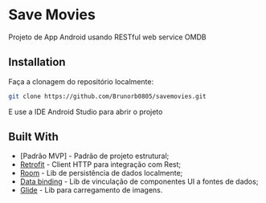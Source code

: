 # Save Movies
Projeto de App Android usando RESTful web service OMDB


## Installation

Faça a clonagem do repositório localmente: 

```sh
git clone https://github.com/Brunorb0805/savemovies.git
```
E use a IDE Android Studio para abrir o projeto

## Built With

* [Padrão MVP] - Padrão de projeto estrutural;
* [Retrofit](https://square.github.io/retrofit/) - Client HTTP para integração com Rest;
* [Room](https://developer.android.com/topic/libraries/architecture/room) - Lib de persistência de dados localmente;
* [Data binding](http://www.dropwizard.io/1.0.2/docs/) - Lib de vinculação de componentes UI a fontes de dados;
* [Glide](https://bumptech.github.io/glide/) - Lib para carregamento de imagens.
